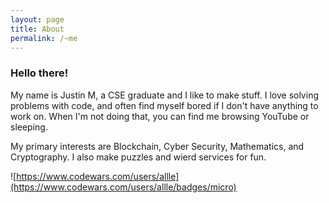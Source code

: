 ```yaml
---
layout: page
title: About
permalink: /~me
---
```


### Hello there!

My name is Justin M, a CSE graduate and I like to make stuff. 
I love solving problems with code, and often find myself bored if I don't have anything to work on. 
When I'm not doing that, you can find me browsing YouTube or sleeping.

My primary interests are Blockchain, Cyber Security, Mathematics, and Cryptography.
I also make puzzles and wierd services for fun.

![https://www.codewars.com/users/allle](https://www.codewars.com/users/allle/badges/micro)
